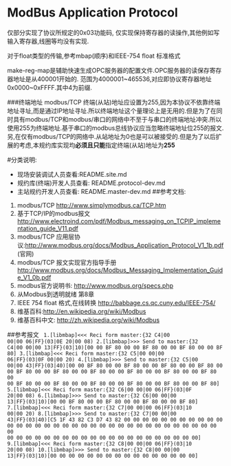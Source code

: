 # ModBus Application Protocol #
仅部分实现了协议所规定的0x03功能码,
仅实现保持寄存器的读操作,其他例如写输入寄存器,线圈等均没有实现.

对于float类型的传输,参考mbap(顺序)和IEEE-754 float 标准格式

make-reg-map是辅助快速生成OPC服务器的配置文件.OPC服务器的读保存寄存器地址是从400001开始的.
范围为4000001~465536,对应即协议寄存器地址0x0000~0xFFFF.其中4为前缀.

###终端地址
modbus/TCP 终端(从站)地址应设置为255,因为本协议不依靠终端地址寻址,而是通过IP地址寻址.所以终端地址这个量理论上是无用的.但是为了在同时具有modbus/TCP和modbus/串口的网络中不至于与串口的终端地址冲突.所以使用255为终端地址.基于串口的modbus总线协议应当忽略终端地址位255的报文.另,在仅有modbus/TCP的网络中.从站地址为0也是可以被接受的.但是为了以后扩展的考虑,本规约库实现均**必须且只能**指定终端(从站)地址为**255**

#分类说明:
* 现场安装调试人员查看:README.site.md
* 规约库(终端)开发人员查看: README.protocol-dev.md
* 主站规约开发人员查看: README.master-dev.md
##参考文档:
1. modbus/TCP http://www.simplymodbus.ca/TCP.htm
2. 基于TCP/IP的modbus报文 http://www.electroind.com/pdf/Modbus_messaging_on_TCPIP_implementation_guide_V11.pdf
3. modbus/TCP 应用层协议:http://www.modbus.org/docs/Modbus_Application_Protocol_V1_1b.pdf (官网)
4. modbus/TCP 报文实现官方指导手册 http://www.modbus.org/docs/Modbus_Messaging_Implementation_Guide_V1_0b.pdf
5. modbus官方说明书: http://www.modbus.org/specs.php 
6. 从Modbus到透明就绪  第8章
7. IEEE 754 float 格式,在线转换 http://babbage.cs.qc.cuny.edu/IEEE-754/
8. 维基百科:http://en.wikipedia.org/wiki/Modbus
9. 维基百科中文: http://zh.wikipedia.org/wiki/Modbus

##参考报文
<code>
1.[libmbap]<<< Reci form master:{32 C4|00 00|00 06|FF}(03|0E 20|00 08)
2.[libmbap]>>> Send  to  master:{32 C4|00 00|00 13|FF}(03|10)[00 00 BF 80 00 00 BF 80 00 00 BF 80 00 00 BF 80]
3.[libmbap]<<< Reci form master:{32 C5|00 00|00 06|FF}(03|0F 00|00 20)
4.[libmbap]>>> Send  to  master:{32 C5|00 00|00 43|FF}(03|40)[00 00 BF 80 00 00 BF 80 00 00 BF 80 00 00 BF 80 00 00 BF 80 00 00 BF 80 00 00 BF 80 00 00 BF 80 00 00 BF 80 00 00 BF 80 00 00 BF 80 00 00 BF 80 00 00 BF 80 00 00 BF 80 00 00 BF 80 00 00 BF 80]
5.[libmbap]<<< Reci form master:{32 C6|00 00|00 06|FF}(03|0F 20|00 08)
6.[libmbap]>>> Send  to  master:{32 C6|00 00|00 13|FF}(03|10)[00 00 BF 80 00 00 BF 80 00 00 BF 80 00 00 BF 80]
7.[libmbap]<<< Reci form master:{32 C7|00 00|00 06|FF}(03|10 00|00 20)
8.[libmbap]>>> Send  to  master:{32 C7|00 00|00 43|FF}(03|40)[C5 1F 43 82 C3 D7 43 82 00 00 00 00 00 00 00 00 00 00 00 00 00 00 00 00 00 00 00 00 00 00 00 00 00 00 00 00 00 00 00 00 00 00 00 00 00 00 00 00 00 00 00 00 00 00 00 00 00 00 00 00 00 00 00 00]
9.[libmbap]<<< Reci form master:{32 C8|00 00|00 06|FF}(03|10 20|00 08)
10.[libmbap]>>> Send  to  master:{32 C8|00 00|00 13|FF}(03|10)[00 00 00 00 00 00 00 00 00 00 00 00 00 00 00 00]
</code>
